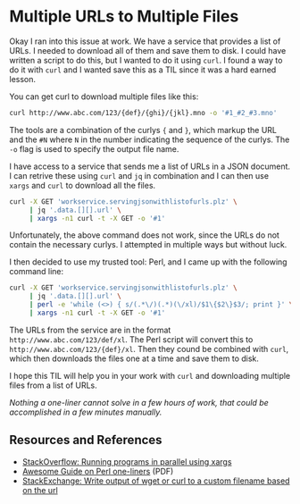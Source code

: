 # Multiple URLs to Multiple Files

Okay I ran into this issue at work. We have a service that provides a list of URLs. I needed to download all of them and save them to disk. I could have written a script to do this, but I wanted to do it using `curl`. I found a way to do it with `curl` and I wanted save this as a TIL since it was a hard earned lesson.

You can get curl to download multiple files like this:

```bash
curl http://www.abc.com/123/{def}/{ghi}/{jkl}.mno -o '#1_#2_#3.mno'
```

The tools are a combination of the curlys `{` and `}`, which markup the URL and the `#N` where `N` in the number indicating the sequence of the curlys. The `-o` flag is used to specify the output file name.

I have access to a service that sends me a list of URLs in a JSON document. I can retrive these using `curl` and `jq` in combination and I can then use `xargs` and `curl` to download all the files.

```bash
curl -X GET 'workservice.servingjsonwithlistofurls.plz' \
     | jq '.data.[][].url' \
     | xargs -n1 curl -t -X GET -o '#1'
```

Unfortunately, the above command does not work, since the URLs do not contain the necessary curlys. I attempted in multiple ways but without luck.

I then decided to use my trusted tool: Perl, and I came up with the following command line:

```bash
curl -X GET 'workservice.servingjsonwithlistofurls.plz' \
     | jq '.data.[][].url' \
     | perl -e 'while (<>) { s/(.*\/)(.*)(\/xl)/$1\{$2\}$3/; print }' \
     | xargs -n1 curl -t -X GET -o '#1'
```

The URLs from the service are in the format `http://www.abc.com/123/def/xl`. The Perl script will convert this to `http://www.abc.com/123/{def}/xl`. Then they cound be combined with `curl`, which then downloads the files one at a time and save them to disk.

I hope this TIL will help you in your work with `curl` and downloading multiple files from a list of URLs.

_Nothing a one-liner cannot solve in a few hours of work, that could be accomplished in a few minutes manually._

## Resources and References

- [StackOverflow: Running programs in parallel using xargs](https://stackoverflow.com/questions/28357997/running-programs-in-parallel-using-xargs)
- [Awesome Guide on Perl one-liners](https://www.ccg.unam.mx/~vinuesa/tlem/pdfs/TPR_one-liners.pdf) (PDF)
- [StackExchange: Write output of wget or curl to a custom filename based on the url](https://unix.stackexchange.com/questions/91570/write-output-of-wget-or-curl-to-a-custom-filename-based-on-the-url)
